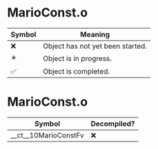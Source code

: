# MarioConst.o
| Symbol | Meaning 
| ------------- | ------------- 
| :x: | Object has not yet been started. 
| :eight_pointed_black_star: | Object is in progress. 
| :white_check_mark: | Object is completed. 


# MarioConst.o
| Symbol | Decompiled? |
| ------------- | ------------- |
| __ct__10MarioConstFv | :x: |
